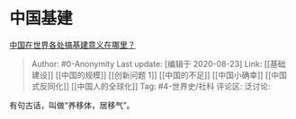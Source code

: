 # 中国基建
[中国在世界各处搞基建意义在哪里？](https://www.zhihu.com/question/348859803/answer/861846414)

> Author: #0-Anonymity
> Last update: [编辑于 2020-08-23]
> Link: [[基础建设]] [[中国的规模]] [[创新问题 1]] [[中国的不足]] [[中国小确幸]] [[中国式反同化]] [[中国人的全球化]]
> Tag: #4-世界史/社科
> 评论区:
> 泛讨论:

有句古话，叫做“养移体，居移气”。
